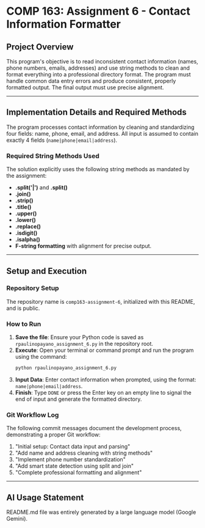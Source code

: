 # COMP 163: Assignment 6 - Contact Information Formatter

## Project Overview

This program's objective is to read inconsistent contact information (names, phone numbers, emails, addresses) and use string methods to clean and format everything into a professional directory format. The program must handle common data entry errors and produce consistent, properly formatted output. The final output must use precise alignment.

---

## Implementation Details and Required Methods

The program processes contact information by cleaning and standardizing four fields: name, phone, email, and address. All input is assumed to contain exactly 4 fields (`name|phone|email|address`).

### Required String Methods Used

The solution explicitly uses the following string methods as mandated by the assignment:

* **.split('|')** and **.split()**
* **.join()**
* **.strip()**
* **.title()**
* **.upper()**
* **.lower()**
* **.replace()**
* **.isdigit()**
* **.isalpha()**
* **F-string formatting** with alignment for precise output.

---

## Setup and Execution

### Repository Setup

The repository name is `comp163-assignment-6`, initialized with this README, and is public.

### How to Run

1.  **Save the file**: Ensure your Python code is saved as `rpaulinopayano_assignment_6.py` in the repository root.
2.  **Execute**: Open your terminal or command prompt and run the program using the command:
    ```bash
    python rpaulinopayano_assignment_6.py
    ```
3.  **Input Data**: Enter contact information when prompted, using the format: `name|phone|email|address`.
4.  **Finish**: Type `DONE` or press the Enter key on an empty line to signal the end of input and generate the formatted directory.

### Git Workflow Log

The following commit messages document the development process, demonstrating a proper Git workflow:

1.  "Initial setup: Contact data input and parsing"
2.  "Add name and address cleaning with string methods"
3.  "Implement phone number standardization"
4.  "Add smart state detection using split and join"
5.  "Complete professional formatting and alignment"

---

## AI Usage Statement

README.md file was entirely generated by a large language model (Google Gemini).